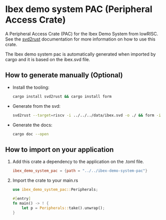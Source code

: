 # Ibex demo system PAC (Peripheral Access Crate)

A Peripheral Access Crate (PAC) for the Ibex Demo System from lowRISC.
See the [svd2rust](https://docs.rs/svd2rust/0.29.0/svd2rust/) documentation for more information on how to use this crate.

The Ibex demo system pac is automatically generated when imported by cargo and it is based on the ibex.svd file.

## How to generate manually (Optional)

- Install the tooling:
    ```sh
    cargo install svd2rust && cargo install form
    ```
- Generate from the svd:
    ```sh
    svd2rust --target=riscv -i ../../../data/ibex.svd -o ./ && form -i lib.rs -o src/ && rm lib.rs && cargo fmt
    ```
- Generate the docs:
    ```sh
    cargo doc --open
    ```

## How to import on your application

1. Add this crate a dependency to the application on the .toml file.
    ```toml
    ibex_demo_system_pac = {path = "../../ibex-demo-system-pac"}
    ```
2. Import the crate to your main.rs
    ```rust
    use ibex_demo_system_pac::Peripherals;

    #[entry]
    fn main() -> ! {
        let p = Peripherals::take().unwrap();
    }
    ```
